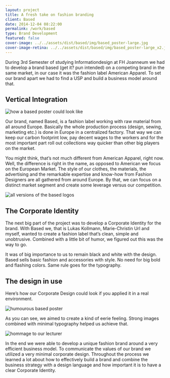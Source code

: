 ```yaml
---
layout: project
title: A fresh take on fashion branding
client: Based
date: 2014-12-04 08:22:00
permalink: /work/based
type: Brand Development
featured: false
cover-image: ../../assets/dist/based/img/based_poster-large.jpg
cover-image-retina: ../../assets/dist/based/img/based_poster-large_x2.jpg
---
```


During 3rd Semester of studying Informationdesign at FH Joanneum  we had to develop a brand based (get it? pun intended) on a competing brand in the same market, in our case it was the fashion label American Apparel. To set our brand apart we had to find a USP and build a business model around that. 

## Vertical Integration

<img class="post-img" src="../../assets/dist/based/img/based_poster.jpg" alt="how a based poster could look like" srcset="../../assets/dist/based/img/based_poster-small.jpg 250w, ../../assets/dist/based/img/based_poster-medium.jpg 500w, ../../assets/dist/based/img/based_poster-large.jpg 700w" sizes="(min-width: 31.25em) 66vw, (min-width: 56.25em) 50vw, 100vw">

Our brand, named Based, is a fashion label working with raw material from all around Europe. Basically the whole production process (design, sewing, marketing etc.) is done in Europe in a centralized factory. That way we can keep our carbon footprint low, pay decent wages to the workers and for the most important part roll out collections way quicker than other big players on the market. 

You might think, that&#x2019;s not much different from American Apparel, right now. Well, the difference is right in the name, as opposed to American we focus on the European Market. The style of our clothes, the materials, the advertising and the remarkable expertise and know-how from Fashion Designers are all gathered from around Europe. By that, we can focus on a distinct market segment and create some leverage versus our competition.

<img class="post-img" src="../../assets/dist/based/img/based_logos.png" alt="all versions of the based logos" srcset="../../assets/dist/based/img/based_logos-small.png 250w, ../../assets/dist/based/img/based_logos-medium.png 500w, ../../assets/dist/based/img/based_logos-large.png 700w" sizes="(min-width: 31.25em) 66vw, (min-width: 56.25em) 50vw, 100vw">

## The Corporate Identity

The next big part of the project was to develop a Corporate Identity for the brand. With Based we, that is Lukas Kollmann, Marie-Christin Url and myself, wanted to create a fashion label that&#x2019;s clean, simple and unobtrusive. Combined with a little bit of humor, we figured out this was the way to go.

It was of big importance to us to remain black and white with the design. Based sells basic fashion and accessories with style. No need for big bold and flashing colors. Same rule goes for the typography.

## The design in use
 
Here&#x2019;s how our Corporate Design could look if you applied it in a real environment.

<img class="post-img" src="../../assets/dist/based/img/based_poster_2.jpg" alt="humourous based poster" srcset="../../assets/dist/based/img/based_poster_2-small.jpg 250w, ../../assets/dist/based/img/based_poster_2-medium.jpg 500w, ../../assets/dist/based/img/based_poster_2-large.jpg 700w" sizes="(min-width: 31.25em) 66vw, (min-width: 56.25em) 50vw, 100vw">

As you can see, we aimed to create a kind of eerie feeling. Strong images combined with minimal typography helped us achieve that.

<img class="post-img" src="../../assets/dist/based/img/based_kanape.png" alt="hommage to our lecturer" srcset="../../assets/dist/based/img/based_kanape-small.png 250w, ../../assets/dist/based/img/based_kanape-medium.png 500w, ../../assets/dist/based/img/based_kanape-large.png 700w" sizes="(min-width: 31.25em) 66vw, (min-width: 56.25em) 50vw, 100vw">

In the end we were able to develop a unique fashion brand around a very efficient business model. To communicate the values of  our brand we utilized a very minimal corporate design. Throughout the process we learned a lot about how to effectively  build a brand and combine the business strategy with a design language and how important it is to have a clear Corporate Identity.  

